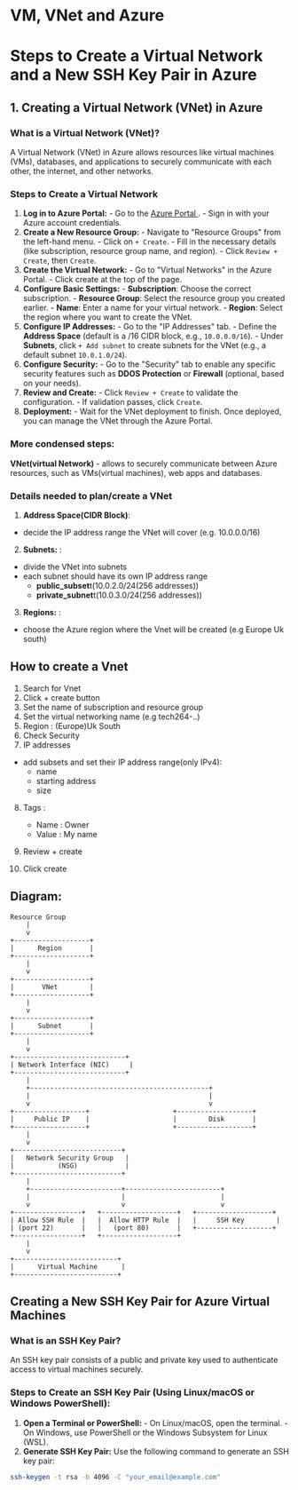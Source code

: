 # VM, VNet and Azure

# Steps to Create a Virtual Network and a New SSH Key Pair in Azure

## 1. Creating a Virtual Network (VNet) in Azure

### What is a Virtual Network (VNet)?
A Virtual Network (VNet) in Azure allows resources like virtual machines (VMs), databases, and applications to securely communicate with each other, the internet, and other networks. 

### Steps to Create a Virtual Network

1. **Log in to Azure Portal:**   - Go to the [
Azure Portal
](
https://portal.azure.com
).   - Sign in with your Azure account credentials. 
2. **Create a New Resource Group:**   - Navigate to "Resource Groups" from the left-hand menu.   - Click on `+ Create`.   - Fill in the necessary details (like subscription, resource group name, and region).   - Click `Review + Create`, then `Create`. 
3. **Create the Virtual Network:**   - Go to "Virtual Networks" in the Azure Portal.   - Click create
at the top of the page.    
4. **Configure Basic Settings:**   - **Subscription**: Choose the correct subscription.   - **Resource Group**: Select the resource group you created earlier.   - **Name**: Enter a name for your virtual network.   - **Region**: Select the region where you want to create the VNet. 
5. **Configure IP Addresses:**   - Go to the "IP Addresses" tab.   - Define the **Address Space** (default is a /16 CIDR block, e.g., `10.0.0.0/16`).   - Under **Subnets**, click `+ Add subnet` to create subnets for the VNet (e.g., a default subnet `10.0.1.0/24`). 
6. **Configure Security:**   - Go to the "Security" tab to enable any specific security features such as **DDOS Protection** or **Firewall** (optional, based on your needs). 
7. **Review and Create:**   - Click `Review + Create` to validate the configuration.   - If validation passes, click `Create`. 
8. **Deployment:**   - Wait for the VNet deployment to finish. Once deployed, you can manage the VNet through the Azure Portal.

### More condensed steps: 

**VNet(virtual Network)** -  allows to securely communicate between Azure resources, such as VMs(virtual machines), web apps and databases. 
 
 
### Details needed to plan/create a VNet
 
1. **Address Space(CIDR Block)**:
- decide the IP address range the VNet will cover (e.g. 10.0.0.0/16)
 
 
2. **Subnets:** :
- divide the VNet into subnets            
- each subnet should have its own IP address range
  - **public_subset**t(10.0.2.0/24(256 addresses))
  - **private_subnet**t(10.0.3.0/24(256 addresses))
 
 
3. **Regions:** :
- choose the Azure region where the Vnet will be created (e.g Europe Uk south)
 
## How to create a Vnet
1. Search for Vnet
2. Click + create button
3. Set the name of subscription and resource group
4. Set the virtual networking name (e.g tech264-..)
5. Region : (Europe)Uk South
6. Check Security
7. IP addresses
- add subsets and set their IP address range(only IPv4):
  - name
  - starting address
  - size
8. Tags :
   - Name : Owner
   - Value : My name
 
9. Review + create  
10. Click create

## Diagram: 

```plaintext
Resource Group
    |
    v
+-------------------+
|      Region       |
+-------------------+
    |
    v
+-------------------+
|       VNet        |
+-------------------+
    |
    v
+-------------------+
|      Subnet       |
+-------------------+
    |
    v
+----------------------------+
| Network Interface (NIC)     |
+----------------------------+
    |
    +---------------------------------------------+
    |                                             |
    v                                             v
+------------------+                     +-------------------+
|     Public IP    |                     |        Disk       |
+------------------+                     +-------------------+
    |
    v
+---------------------------+
|   Network Security Group   |
|           (NSG)            |
+---------------------------+
    |
    +-----------------------+------------------------+
    |                       |                        |
    v                       v                        v
+-----------------+   +-------------------+   +-------------------+
| Allow SSH Rule  |   |  Allow HTTP Rule  |   |     SSH Key        |
| (port 22)       |   |   (port 80)       |   +-------------------+
+-----------------+   +-------------------+
    |
    v
+--------------------------+
|      Virtual Machine      |
+--------------------------+
```
##  Creating a New SSH Key Pair for Azure Virtual Machines

### What is an SSH Key Pair? 
An SSH key pair consists of a public and private key used to authenticate access to virtual machines securely. 
### Steps to Create an SSH Key Pair (Using Linux/macOS or Windows PowerShell):
1. **Open a Terminal or PowerShell:**   - On Linux/macOS, open the terminal.   - On Windows, use PowerShell or the Windows Subsystem for Linux (WSL). 
2. **Generate SSH Key Pair:**   Use the following command to generate an SSH key pair:    
```bash 
ssh-keygen -t rsa -b 4096 -C "your_email@example.com"
```

   
